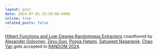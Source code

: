 ```yaml
---
layout: post
date: 2024-07-01 15:59:00-0400
inline: true
related_posts: false
---
```

[Hilbert Functions and Low-Degree Randomness Extractors](https://eccc.weizmann.ac.il/report/2024/092/) coauthored by  [Alexander Golovnev](https://golovnev.org), [Zeyu Guo](https://zeyuguo.bitbucket.io), [Pooya Hatami](https://pooyahatami.org), [Satyajeet Nagargoje](https://satyajeetn.github.io), [Chao Yan](https://sites.google.com/georgetown.edu/chao-yan/home) gets accepted to [RANDOM 2024](https://randomconference.com/random-2024-home/).
